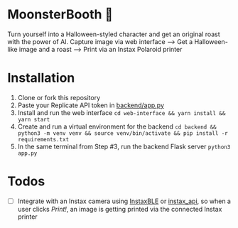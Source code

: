 # MoonsterBooth 🧌
Turn yourself into a Halloween-styled character and get an original roast with the power of AI.
Capture image via web interface --> Get a Halloween-like image and a roast --> Print via an Instax Polaroid printer

# Installation
1. Clone or fork this repository
2. Paste your Replicate API token in [backend/app.py](https://github.com/saharmor/MonsterBooth/blob/main/backend/app.py#L20)
3. Install and run the web interface `cd web-interface && yarn install && yarn start`
4. Create and run a virtual environment for the backend `cd backend && python3 -m venv venv && source venv/bin/activate && pip install -r requirements.txt`
5. In the same terminal from Step #3, run the backend Flask server `python3 app.py`

# Todos
- [ ] Integrate with an Instax camera using [InstaxBLE](https://github.com/javl/InstaxBLE) or [instax_api](https://github.com/jpwsutton/instax_api), so when a user clicks _Print!_, an image is getting printed via the connected Instax printer
